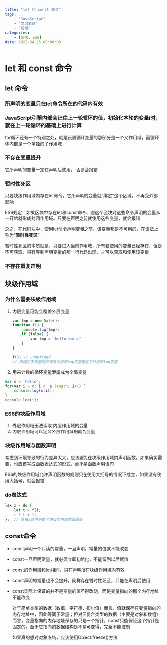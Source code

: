 ```yaml
---
title: "let 和 const 命令"
tags: 
    - "JavaScript"
    - "学习笔记"
    - "前端"
categories:
    - [前端, ES6]
date: 2022-04-25 00:00:00
---
```

# let 和 const 命令

## let 命令

### 所声明的变量只在let命令所在的代码内有效

### JavaScript引擎内部会记住上一轮循环的值，初始化本轮的变量i时，就在上一轮循环的基础上进行计算

for循环还有一个特别之处，就是设置循环变量的那部分是一个父作用域，而循环体内部是一个单独的子作用域

###  不存在变量提升

它所声明的变量一定在声明后使用， 否则会报错

### 暂时性死区

只要块级作用域内存在let命令，它所声明的变量就“绑定”这个区域，不再受外部影响

ES6规定：如果区块中存在let和const命令，则这个区块对这些命令声明的变量从一开始就形成封闭作用域。只要在声明之前就使用这些变量，就会报错

总之，在代码块中，使用let命令声明变量之前，该变量都是不可用的，在语法上称为“**暂时性死区**”

暂时性死区的本质就是，只要进入当前作用域，所有要使用的变量已经存在，但是不可获取，只有等到声明变量的那一行代码出现，才可以获取和使用该变量

### 不存在重复声明



## 块级作用域



### 为什么需要块级作用域

1. 内层变量可能会覆盖外层变量

   ```javascript
   var tmp = new Date();
   function f() {
       console.log(tmp);
       if (false) {
           var tmp = 'hello world'
       }
   }
   
   f(); // undefined
   // 原因在于变量提升导致内层的tmp变量覆盖了外层的tmp变量
   ```

   

2. 用来计数的循环变量泄露成为全局变量

```javascript
var s = 'hello';
for(var i = 0; i <  s.length; i++) {
    console.log(s[i]);
}
console.log(i);
```

### ES6的块级作用域

1. 外层作用域无法读取 内层作用域的变量
2. 内层作用域可以定义外层作用域的同名变量

### 块级作用域与函数声明

考虑到环境导致的行为差异太大，应该避免在块级作用域内声明函数。如果确实需要，也应该写成函数表达式的形式，而不是函数声明语句

ES6的块级作用域允许声明函数的规则只在使用大括号的情况下成立，如果没有使用大括号，就会报错

### do表达式

```JavaScript
lex x = do {
	let t = f();
	t * t + 1;
};  // 变量x会得到整个块级作用域的返回值
```



## const命令

- const声明一个只读的常量，一旦声明，常量的值就不能改变

- const一旦声明常量，就必须立即初始化，不能留到以后赋值

- const的作用域和let相同，只在声明所在块级作用域内有效

- const声明的常量也不会提升，同样存在暂时性死区，只能在声明后使用

- const实际上保证的并不是变量的值不得改动，而是变量指向的那个内存地址不能改变

  对于简单类型的数据（数值、字符串、布尔值）而言，值就保存在变量指向的内存地址中，因此等同于常量；但对于复合类型的数据（主要是对象和数组）而言，变量指向的内存地址保存的只是一个指针，const只能保证这个指针是固定的，至于它指向的数据结构是不是可变得，完全不能控制

  如果真的想对对象冻结，应该使用Object.freeze()方法

  
